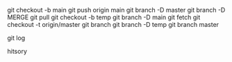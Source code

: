 git checkout -b main
git push origin main
git branch -D master
git branch -D MERGE
git pull
git checkout -b temp
git branch -D main
git fetch
git checkout -t origin/master
git branch
git branch -D temp
git branch master

git log 

hitsory


